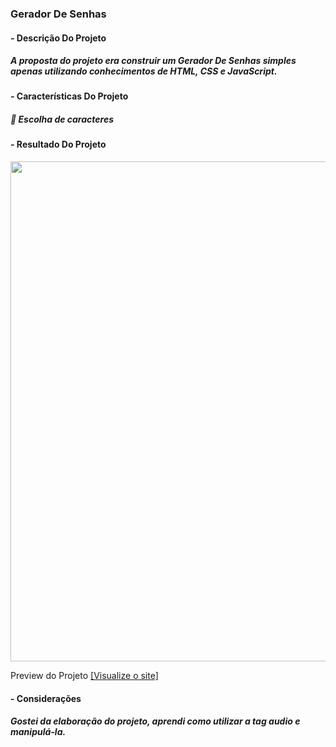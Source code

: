<h3>Gerador De Senhas</h3>

<h4>- Descrição Do Projeto<h4>
<h5>
A proposta do projeto era construir um Gerador De Senhas simples apenas utilizando conhecimentos de HTML, CSS e JavaScript.
</h5>
<h4>- Características Do Projeto<h4>
<h5>
📌 Escolha de caracteres<br> 
</h5>

<h4>- Resultado Do Projeto</h4>
<img style="width: 800px;" src="https://github.com/wesleymacedodev/Projetos/assets/123600728/20c1a9aa-4a85-4c22-b3ee-677c09cb7916"/>

Preview do Projeto [ [Visualize o site] ](https://wesleymacedodev.github.io/Projetos/Autorais/Gerador%20De%20Senhas%20%234/index.html)
  
<h4>- Considerações</h4>
<h5>Gostei da elaboração do projeto, aprendi como utilizar a tag audio e manipulá-la.</h5>
